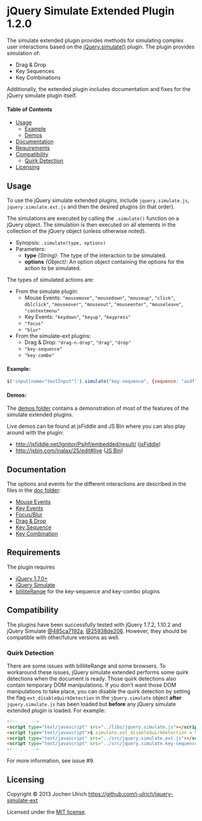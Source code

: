 jQuery Simulate Extended Plugin 1.2.0
=====================================

The simulate extended plugin provides methods for simulating complex user interactions based on the
[jQuery.simulate()](https://github.com/jquery/jquery-simulate) plugin.
The plugin provides simulation of:

* Drag & Drop
* Key Sequences
* Key Combinations

Additionally, the extended plugin includes documentation and fixes for the jQuery simulate plugin itself.

#### Table of Contents ####
- [Usage](#usage)
	- [Example](#example)
	- [Demos](#demos)
- [Documentation](#documentation)
- [Requirements](#requirements)
- [Compatibility](#compatibility)
	- [Quirk Detection](#quirk-detection)
- [Licensing](#licensing)


Usage
-----
To use the jQuery simulate extended plugins, include `jquery.simulate.js`, `jquery.simulate.ext.js`
and then the desired plugins (in that order).

The simulations are executed by calling the `.simulate()` function on a jQuery object. The simulation
is then executed on all elements in the collection of the jQuery object (unless otherwise noted).

- Synopsis: `.simulate(type, options)`
- Parameters:
	* __type__ _{String}_: The type of the interaction to be simulated.
	* __options__ _{Object}_: An option object containing the options for the action to be simulated.

The types of simulated actions are:

- From the simulate plugin:
	- Mouse Events: `"mousemove"`, `"mousedown"`, `"mouseup"`, `"click"`, `dblclick"`,
		`"mouseover"`, `"mouseout"`, `"mouseenter"`, `"mouseleave"`, `"contextmenu"`
	- Key Events: `"keydown"`, `"keyup"`, `"keypress"`
	- `"focus"`
	- `"blur"`
- From the simulate-ext plugins:
	- Drag & Drop: `"drag-n-drop"`, `"drag"`, `"drop"`
	- `"key-sequence"`
	- `"key-combo"`

#### Example: ####
```javascript
$('input[name="testInput"]').simulate("key-sequence", {sequence: "asdf"});
```

#### Demos: ####
The [demos folder](https://github.com/j-ulrich/jquery-simulate-ext/tree/master/demo) contains a
demonstration of most of the features of the simulate extended plugins.

Live demos can be found at jsFiddle and JS Bin where you can also play around with the plugin:

- http://jsfiddle.net/Ignitor/Psjhf/embedded/result/ ([jsFiddle](http://jsfiddle.net/Ignitor/Psjhf/))
- http://jsbin.com/inalax/25/edit#live ([JS Bin](http://jsbin.com/inalax/25/edit))


Documentation
-------------
The options and events for the different interactions are described in the files in the [doc folder](https://github.com/j-ulrich/jquery-simulate-ext/tree/master/doc):
* [Mouse Events](https://github.com/j-ulrich/jquery-simulate-ext/tree/master/doc/simulate.md)
* [Key Events](https://github.com/j-ulrich/jquery-simulate-ext/tree/master/doc/simulate.md)
* [Focus/Blur](https://github.com/j-ulrich/jquery-simulate-ext/tree/master/doc/simulate.md)
* [Drag & Drop](https://github.com/j-ulrich/jquery-simulate-ext/tree/master/doc/drag-n-drop.md)
* [Key Sequence](https://github.com/j-ulrich/jquery-simulate-ext/tree/master/doc/key-sequence.md)
* [Key Combination](https://github.com/j-ulrich/jquery-simulate-ext/tree/master/doc/key-combo.md)

Requirements
------------
The plugin requires
* [jQuery 1.7.0+](http://jquery.com)
* [jQuery Simulate](https://github.com/jquery/jquery-ui/blob/master/tests/jquery.simulate.js)
* [bililiteRange](http://bililite.com/blog/2011/01/17/cross-browser-text-ranges-and-selections) for
	the key-sequence and key-combo plugins

Compatibility
------------
The plugins have been successfully tested with jQuery 1.7.2, 1.10.2 and jQuery Simulate [@485ca7192a](https://github.com/jquery/jquery-ui/blob/485ca7192ac57d018b8ce4f03e7dec6e694a53b7/tests/jquery.simulate.js),
[@25938de206](https://github.com/jquery/jquery-simulate/blob/25938de20622a6c127a7082bd751f6d2f88eabd4/jquery.simulate.js).
However, they should be compatible with other/future versions as well.

### Quirk Detection ###
There are some issues with bililiteRange and some browsers. To workaround these issues, jQuery simulate extended
performs some quirk detections when the document is ready. Those quirk detections also contain temporary DOM manipulations.
If you don't want those DOM manipulations to take place, you can disable the quirk detection by setting the flag
`ext_disableQuirkDetection` in the `jQuery.simulate` object **after** `jquery.simulate.js` has been loaded but **before**
any jQuery simulate extended plugin is loaded. For example:
```html
<!-- ... -->
<script type="text/javascript" src="../libs/jquery.simulate.js"></script>
<script type="text/javascript">$.simulate.ext_disableQuirkDetection = true;</script>
<script type="text/javascript" src="../src/jquery.simulate.ext.js"></script>
<script type="text/javascript" src="../src/jquery.simulate.key-sequence.js"></script>
<!-- ... -->
```
For more information, see issue #9.

Licensing
---------
Copyright &copy; 2013 Jochen Ulrich
https://github.com/j-ulrich/jquery-simulate-ext

Licensed under the [MIT license](http://opensource.org/licenses/MIT).

